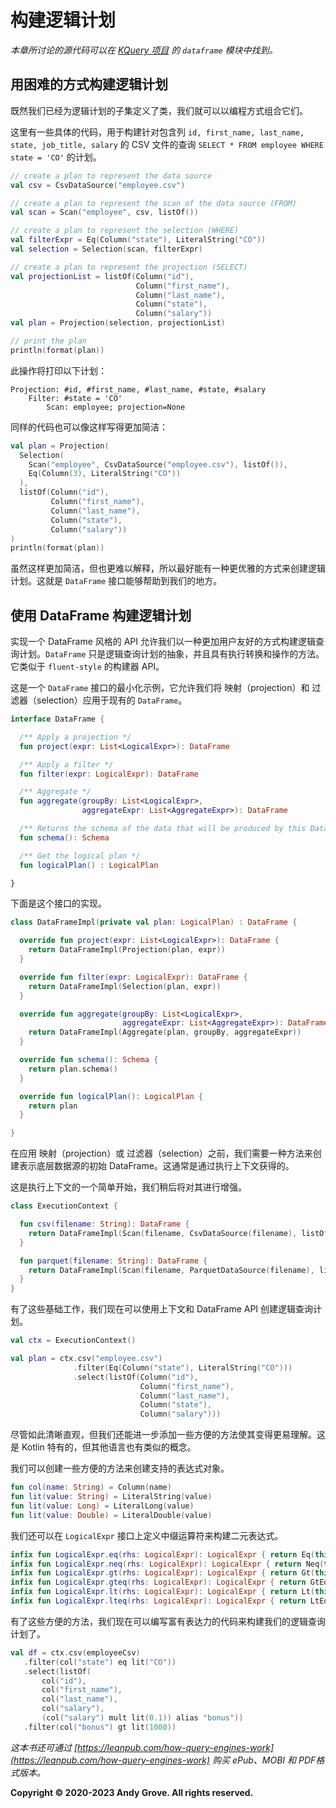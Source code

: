 # 构建逻辑计划

_本章所讨论的源代码可以在 [KQuery 项目](https://github.com/andygrove/how-query-engines-work) 的 `dataframe` 模块中找到。_

## 用困难的方式构建逻辑计划

既然我们已经为逻辑计划的子集定义了类，我们就可以以编程方式组合它们。

这里有一些具体的代码，用于构建针对包含列 `id, first_name, last_name, state, job_title, salary` 的 CSV 文件的查询 `SELECT * FROM employee WHERE state = 'CO'` 的计划。

```kotlin
// create a plan to represent the data source
val csv = CsvDataSource("employee.csv")

// create a plan to represent the scan of the data source (FROM)
val scan = Scan("employee", csv, listOf())

// create a plan to represent the selection (WHERE)
val filterExpr = Eq(Column("state"), LiteralString("CO"))
val selection = Selection(scan, filterExpr)

// create a plan to represent the projection (SELECT)
val projectionList = listOf(Column("id"),
                            Column("first_name"),
                            Column("last_name"),
                            Column("state"),
                            Column("salary"))
val plan = Projection(selection, projectionList)

// print the plan
println(format(plan))
```

此操作将打印以下计划：

```
Projection: #id, #first_name, #last_name, #state, #salary
    Filter: #state = 'CO'
        Scan: employee; projection=None
```

同样的代码也可以像这样写得更加简洁：

```kotlin
val plan = Projection(
  Selection(
    Scan("employee", CsvDataSource("employee.csv"), listOf()),
    Eq(Column(3), LiteralString("CO"))
  ),
  listOf(Column("id"),
         Column("first_name"),
         Column("last_name"),
         Column("state"),
         Column("salary"))
)
println(format(plan))
```

虽然这样更加简洁，但也更难以解释，所以最好能有一种更优雅的方式来创建逻辑计划。这就是 `DataFrame` 接口能够帮助到我们的地方。

## 使用 DataFrame 构建逻辑计划

实现一个 DataFrame 风格的 API 允许我们以一种更加用户友好的方式构建逻辑查询计划。`DataFrame` 只是逻辑查询计划的抽象，并且具有执行转换和操作的方法。它类似于 `fluent-style` 的构建器 API。

这是一个 `DataFrame` 接口的最小化示例，它允许我们将 映射（projection）和 过滤器（selection）应用于现有的 `DataFrame`。

```kotlin
interface DataFrame {

  /** Apply a projection */
  fun project(expr: List<LogicalExpr>): DataFrame

  /** Apply a filter */
  fun filter(expr: LogicalExpr): DataFrame

  /** Aggregate */
  fun aggregate(groupBy: List<LogicalExpr>,
                aggregateExpr: List<AggregateExpr>): DataFrame

  /** Returns the schema of the data that will be produced by this DataFrame. */
  fun schema(): Schema

  /** Get the logical plan */
  fun logicalPlan() : LogicalPlan

}
```

下面是这个接口的实现。

```kotlin
class DataFrameImpl(private val plan: LogicalPlan) : DataFrame {

  override fun project(expr: List<LogicalExpr>): DataFrame {
    return DataFrameImpl(Projection(plan, expr))
  }

  override fun filter(expr: LogicalExpr): DataFrame {
    return DataFrameImpl(Selection(plan, expr))
  }

  override fun aggregate(groupBy: List<LogicalExpr>,
                         aggregateExpr: List<AggregateExpr>): DataFrame {
    return DataFrameImpl(Aggregate(plan, groupBy, aggregateExpr))
  }

  override fun schema(): Schema {
    return plan.schema()
  }

  override fun logicalPlan(): LogicalPlan {
    return plan
  }

}
```

在应用 映射（projection）或 过滤器（selection）之前，我们需要一种方法来创建表示底层数据源的初始 DataFrame。这通常是通过执行上下文获得的。

这是执行上下文的一个简单开始，我们稍后将对其进行增强。

```kotlin
class ExecutionContext {

  fun csv(filename: String): DataFrame {
    return DataFrameImpl(Scan(filename, CsvDataSource(filename), listOf()))
  }

  fun parquet(filename: String): DataFrame {
    return DataFrameImpl(Scan(filename, ParquetDataSource(filename), listOf()))
  }
}
```

有了这些基础工作，我们现在可以使用上下文和 DataFrame API 创建逻辑查询计划。

```kotlin
val ctx = ExecutionContext()

val plan = ctx.csv("employee.csv")
              .filter(Eq(Column("state"), LiteralString("CO")))
              .select(listOf(Column("id"),
                             Column("first_name"),
                             Column("last_name"),
                             Column("state"),
                             Column("salary")))
```

尽管如此清晰直观，但我们还能进一步添加一些方便的方法使其变得更易理解。这是 Kotlin 特有的，但其他语言也有类似的概念。

我们可以创建一些方便的方法来创建支持的表达式对象。

```kotlin
fun col(name: String) = Column(name)
fun lit(value: String) = LiteralString(value)
fun lit(value: Long) = LiteralLong(value)
fun lit(value: Double) = LiteralDouble(value)
```

我们还可以在 `LogicalExpr` 接口上定义中缀运算符来构建二元表达式。

```kotlin
infix fun LogicalExpr.eq(rhs: LogicalExpr): LogicalExpr { return Eq(this, rhs) }
infix fun LogicalExpr.neq(rhs: LogicalExpr): LogicalExpr { return Neq(this, rhs) }
infix fun LogicalExpr.gt(rhs: LogicalExpr): LogicalExpr { return Gt(this, rhs) }
infix fun LogicalExpr.gteq(rhs: LogicalExpr): LogicalExpr { return GtEq(this, rhs) }
infix fun LogicalExpr.lt(rhs: LogicalExpr): LogicalExpr { return Lt(this, rhs) }
infix fun LogicalExpr.lteq(rhs: LogicalExpr): LogicalExpr { return LtEq(this, rhs) }
```

有了这些方便的方法，我们现在可以编写富有表达力的代码来构建我们的逻辑查询计划了。

```kotlin
val df = ctx.csv(employeeCsv)
   .filter(col("state") eq lit("CO"))
   .select(listOf(
       col("id"),
       col("first_name"),
       col("last_name"),
       col("salary"),
       (col("salary") mult lit(0.1)) alias "bonus"))
   .filter(col("bonus") gt lit(1000))
```

*这本书还可通过 [https://leanpub.com/how-query-engines-work](https://leanpub.com/how-query-engines-work) 购买 ePub、MOBI 和 PDF格式版本。*

**Copyright © 2020-2023 Andy Grove. All rights reserved.**
